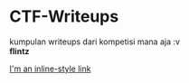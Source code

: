 # CTF-Writeups

kumpulan writeups dari kompetisi mana aja :v<br>
**flintz**

[I'm an inline-style link](https://www.google.com)
